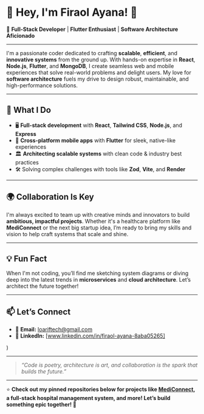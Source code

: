 # 👋 Hey, I'm Firaol Ayana! 🚀

🌟 **Full-Stack Developer** | **Flutter Enthusiast** | **Software Architecture Aficionado**

---

I'm a passionate coder dedicated to crafting **scalable**, **efficient**, and **innovative systems** from the ground up. With hands-on expertise in **React**, **Node.js**, **Flutter**, and **MongoDB**, I create seamless web and mobile experiences that solve real-world problems and delight users. My love for **software architecture** fuels my drive to design robust, maintainable, and high-performance solutions.

---

## 🔧 What I Do

- 🖥️ **Full-stack development** with **React**, **Tailwind CSS**, **Node.js**, and **Express**
- 📱 **Cross-platform mobile apps** with **Flutter** for sleek, native-like experiences
- 🏛️ **Architecting scalable systems** with clean code & industry best practices
- 🛠️ Solving complex challenges with tools like **Zod**, **Vite**, and **Render**

---

## 🌍 Collaboration Is Key

I'm always excited to team up with creative minds and innovators to build **ambitious, impactful projects**. Whether it's a healthcare platform like **MediConnect** or the next big startup idea, I’m ready to bring my skills and vision to help craft systems that scale and shine.

---

## 💡 Fun Fact

When I'm not coding, you’ll find me sketching system diagrams or diving deep into the latest trends in **microservices** and **cloud architecture**. Let’s architect the future together!

---

## 📫 Let’s Connect

- 📧 **Email:** [loariftech@gmail.com](mailto:loariftech@gmail.com)
- 💼 **LinkedIn:** [www.linkedin.com/in/firaol-ayana-8aba05265]

)

---

> *“Code is poetry, architecture is art, and collaboration is the spark that builds the future.”*

---

⭐ **Check out my pinned repositories below for projects like [MediConnect](#), a full-stack hospital management system, and more! Let’s build something epic together! 🚀**
